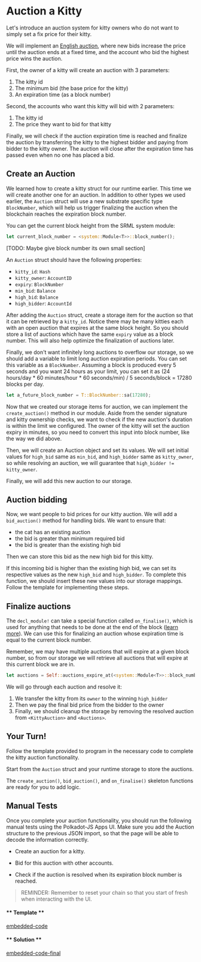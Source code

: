 Auction a Kitty
===

Let's introduce an auction system for kitty owners who do not want to simply set a fix price for their kitty.

We will implement an [English auction](https://en.wikipedia.org/wiki/Auction#Types), where new bids increase the price until the auction ends at a fixed time, and the account who bid the highest price wins the auction.

First, the owner of a kitty will create an auction with 3 parameters:

1. The kitty id
2. The minimum bid (the base price for the kitty)
3. An expiration time (as a block number)

Second, the accounts who want this kitty will bid with 2 parameters:
1. The kitty id
2. The price they want to bid for that kitty

Finally, we will check if the auction expiration time is reached and finalize the auction by transferring the kitty to the highest bidder and paying from bidder to the kitty owner. The auction will close after the expiration time has passed even when no one has placed a bid.

## Create an Auction

We learned how to create a  kitty struct for our runtime earlier. This time we will create another one for an auction. In addition to other types we used earlier, the `Auction` struct will use a new substrate specific type `BlockNumber`, which will help us trigger finalizing the auction when the blockchain reaches the expiration block number.

You can get the current block height from the SRML system module:

```rust
let current_block_number = <system::Module<T>>::block_number();
```

[TODO: Maybe give block number its own small section]

An `Auction` struct should have the following properties:
- `kitty_id`: `Hash`
- `kitty_owner`: `AccountID`
- `expiry`: `BlockNumber`
- `min_bid`: `Balance`
- `high_bid`: `Balance`
- `high_bidder`: `AccountId`

After adding the `Auction` struct, create a storage item for the auction so that it can be retrieved by a `kitty_id`. Notice there may be many kitties each with an open auction that expires at the same block height. So you should store a list of auctions which have the same `expiry` value as a block number. This will also help optimize the finalization of auctions later.

Finally, we don't want infinitely long auctions to overflow our storage, so we should add a variable to limit long auction expiration periods. You can set this variable as a `BlockNumber`. Assuming a block is produced every 5 seconds and you want 24 hours as your limit, you can set it as (24 hours/day * 60 minutes/hour * 60 seconds/min) / 5 seconds/block = 17280 blocks per day.

```rust
let a_future_block_number = T::BlockNumber::sa(17280);
```

Now that we created our storage items for auction, we can implement the `create_auction()` method in our module. Aside from the sender signature and kitty ownership checks, we want to check if the new auction's duration is within the limit we configured. The owner of the kitty will set the auction expiry in minutes, so you need to convert this input into block number, like the way we did above.

Then, we will create an Auction object and set its values. We will set initial values for `high_bid` same as `min_bid`, and `high_bidder` same as `kitty_owner`, so while resolving an auction, we will guarantee that `high_bidder != kitty_owner`.

Finally, we will add this new auction to our storage.

## Auction bidding

Now, we want people to bid prices for our kitty auction. We will add a `bid_auction()` method for handling bids. We want to ensure that:

* the cat has an existing auction
* the bid is greater than minimum required bid
* the bid is greater than the existing high bid

Then we can store this bid as the new high bid for this kitty.

If this incoming bid is higher than the existing high bid, we can set its respective values as the new `high_bid` and `high_bidder`. To complete this function, we should insert these new values into our storage mappings. Follow the template for implementing these steps.

## Finalize auctions

The `decl_module!` can take a special function called `on_finalise()`, which is used for anything that needs to be done at the end of the block ([learn more](https://substrate.readme.io/docs/decl_module#section-on_initialise-and-on_finalise-)). We can use this for finalizing an auction whose expiration time is equal to the current block number.

Remember, we may have multiple auctions that will expire at a given block number, so from our storage we will retrieve all auctions that will expire at this current block we are in.

```rust
let auctions = Self::auctions_expire_at(<system::Module<T>>::block_number());
```

We will go through each auction and resolve it:

1. We transfer the kitty from its `owner` to the winning `high_bidder`
2. Then we pay the final bid price from the bidder to the owner
3. Finally, we should cleanup the storage by removing the resolved auction from `<KittyAuction>` and `<Auctions>`.

## Your Turn!

Follow the template provided to program in the necessary code to complete the kitty auction functionality.

Start from the `Auction` struct and your runtime storage to store the auctions.

The `create_auction()`, `bid_auction()`, and `on_finalise()` skeleton functions are ready for you to add logic.

## Manual Tests

Once you complete your auction functionality, you should run the following manual tests using the Polkadot-JS Apps UI. Make sure you add the Auction structure to the previous JSON import, so that the page will be able to decode the information correctly.

- Create an auction for a kitty.

- Bid for this auction with other accounts.

- Check if the auction is resolved when its expiration block number is reached.

> REMINDER: Remember to reset your chain so that you start of fresh when interacting with the UI.

<!-- tabs:start -->

#### ** Template **

[embedded-code](./assets/3.6-template.rs ':include :type=code embed-template')

#### ** Solution **

[embedded-code-final](./assets/3.6-finished-code.rs ':include :type=code embed-final')

<!-- tabs:end -->


